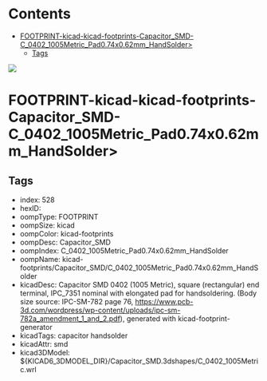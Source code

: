 



Contents
========

* [FOOTPRINT-kicad-kicad-footprints-Capacitor_SMD-C_0402_1005Metric_Pad0.74x0.62mm_HandSolder>](#footprint-kicad-kicad-footprints-capacitor_smd-c_0402_1005metric_pad074x062mm_handsolder)
	* [Tags](#tags)
  
![][im]
# FOOTPRINT-kicad-kicad-footprints-Capacitor_SMD-C_0402_1005Metric_Pad0.74x0.62mm_HandSolder>

## Tags

- index: 528
- hexID: 
- oompType: FOOTPRINT
- oompSize: kicad
- oompColor: kicad-footprints
- oompDesc: Capacitor_SMD
- oompIndex: C_0402_1005Metric_Pad0.74x0.62mm_HandSolder
- oompName: kicad-footprints/Capacitor_SMD/C_0402_1005Metric_Pad0.74x0.62mm_HandSolder
- kicadDesc: Capacitor SMD 0402 (1005 Metric), square (rectangular) end terminal, IPC_7351 nominal with elongated pad for handsoldering. (Body size source: IPC-SM-782 page 76, https://www.pcb-3d.com/wordpress/wp-content/uploads/ipc-sm-782a_amendment_1_and_2.pdf), generated with kicad-footprint-generator
- kicadTags: capacitor handsolder
- kicadAttr: smd
- kicad3DModel: ${KICAD6_3DMODEL_DIR}/Capacitor_SMD.3dshapes/C_0402_1005Metric.wrl



[im]: image.png
